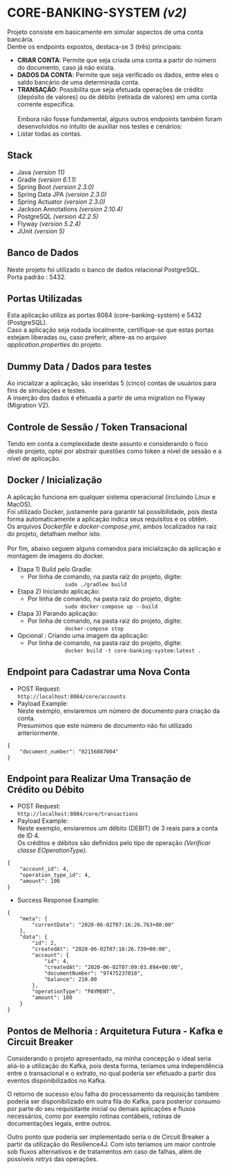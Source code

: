 # CORE-BANKING-SYSTEM *(v2)*
Projeto consiste em basicamente em simular aspectos de uma conta bancária.<br/>
Dentre os endpoints expostos, destaca-se 3 (três) principais: <br/>
* <b>CRIAR CONTA</b>: Permite que seja criada uma conta a partir do número do documento, caso já não exista.<br/>
* <b>DADOS DA CONTA</b>: Permite que seja verificado os dados, entre eles o saldo bancário de uma determinada conta.<br/>
* <b>TRANSAÇÃO</b>: Possibilita que seja efetuada operações de crédito (depósito de valores) ou de débito (retirada de valores) em uma conta corrente específica.<br/><br/>
Embora não fosse fundamental, alguns outros endpoints também foram desenvolvidos no intuito de auxiliar nos testes e cenários:<br/>
* Listar todas as contas.<br/>

## Stack
* Java *(version 11)*
* Gradle *(version 6.1.1)*
* Spring Boot *(version 2.3.0)*
* Spring Data JPA *(version 2.3.0)*
* Spring Actuator *(version 2.3.0)*
* Jackson Annotations *(version 2.10.4)*
* PostgreSQL *(version 42.2.5)*
* Flyway *(version 5.2.4)*
* JUnit *(version 5)*

## Banco de Dados<br/>
Neste projeto foi utilizado o banco de dados relacional PostgreSQL.<br/>
Porta padrão : 5432.<br/>

## Portas Utilizadas
Esta aplicação utiliza as portas 8084 (core-banking-system) e 5432 (PostgreSQL).<br/>
Caso a aplicação seja rodada localmente, certifique-se que estas portas estejam liberadas ou, caso preferir, altere-as no arquivo <i>application.properties</i> do projeto.

## Dummy Data / Dados para testes
Ao inicializar a aplicação, são inseridas 5 (cinco) contas de usuários para fins de simulações e testes.<br/>
A inserção dos dados é efetuada a partir de uma migration no Flyway (Migration V2).<br/>

## Controle de Sessão / Token Transacional
Tendo em conta a complexidade deste assunto e considerando o foco deste projeto, optei por abstrair questões como token a nível de sessão e a nível de aplicação.

## Docker / Inicialização
A aplicação funciona em qualquer sistema operacional (incluindo Linux e MacOS).<br/>
Foi utilizado Docker, justamente para garantir tal possibilidade, pois desta forma automaticamente a aplicação indica seus requisitos e os obtêm.<br/>
Os arquivos <i>Dockerfile</i> e <i>docker-compose.yml</i>, ambos localizados na raiz do projeto, detalham melhor isto.<br/><br/>
Por fim, abaixo seguem alguns comandos para inicialização da aplicação e montagem de imagens do docker.<br/>

* Etapa 1) Build pelo Gradle:
    * Por linha de comando, na pasta raiz do projeto, digite:<br/>
      ```            sudo ./gradlew build```
* Etapa 2) Iniciando aplicação:
    * Por linha de comando, na pasta raiz do projeto, digite:<br/>
      ```            sudo docker-compose up --build```
* Etapa 3) Parando aplicação:
    * Por linha de comando, na pasta raiz do projeto, digite:<br/>
      ```            docker-compose stop```
* Opcional : Criando uma imagem da aplicação:
    * Por linha de comando, na pasta raiz do projeto, digite:<br/>
      ```            docker build -t core-banking-system:latest .```

## Endpoint para Cadastrar uma Nova Conta
* POST Request:<br/>
```http://localhost:8084/core/accounts```
* Payload Example:<br/>
Neste exemplo, enviaremos um número de documento para criação da conta.<br/>
Presumimos que este número de documento não foi utilizado anteriormente.
```
{
	"document_number": "02156087004"
}
```
<!--
* Success Response Example:<br/>
```
EXEMPLO SUCESSO
```
-->

## Endpoint para Realizar Uma Transação de Crédito ou Débito
* POST Request:<br/>
```http://localhost:8084/core/transactions```
* Payload Example:<br/>
Neste exemplo, enviaremos um débito (DEBIT) de 3 reais para a conta de ID 4.<br/>
Os créditos e débitos são definidos pelo tipo de operação *(Verificar classe EOperationType)*.
```
{
	"account_id": 4,
	"operation_type_id": 4,
	"amount": 100
}
```
* Success Response Example:<br/>
```
{
    "meta": {
        "currentDate": "2020-06-02T07:16:26.763+00:00"
    },
    "data": {
        "id": 2,
        "createdAt": "2020-06-02T07:16:26.739+00:00",
        "account": {
            "id": 4,
            "createdAt": "2020-06-02T07:09:03.894+00:00",
            "documentNumber": "97475237010",
            "balance": 210.00
        },
        "operationType": "PAYMENT",
        "amount": 100
    }
}
```
<!--
* Error Response Example - Insufficient Funds (Only possible for debit transactions):
```
EXEMPLO SALDO
```
* Error Response Example - Account Not Found:
```
EXEMPLO CONTA NAO LOCALIZADA
```
-->
## Pontos de Melhoria : Arquitetura Futura - Kafka e Circuit Breaker<br/>
Considerando o projeto apresentado, na minha concepção o ideal seria aliá-lo a utilização do Kafka, pois desta forma, teríamos uma independência entre o transacional e o extrato, no qual poderia ser efetuado a partir dos eventos disponibilizados no Kafka.<br/>

O retorno de sucesso e/ou falha do processamento da requisição também poderia ser disponibilizado em outra fila do Kafka, para posterior consumo por parte do seu requisitante inicial ou demais aplicações e fluxos necessários, como por exemplo rotinas contábeis, rotinas de documentações legais, entre outros.<br/>

Outro ponto que poderia ser implementado seria o de Circuit Breaker a partir da utilização do Resilience4J. Com isto teríamos um maior controle sob fluxos alternativos e de tratamentos em caso de falhas, além de possíveis *retrys* das operações.

